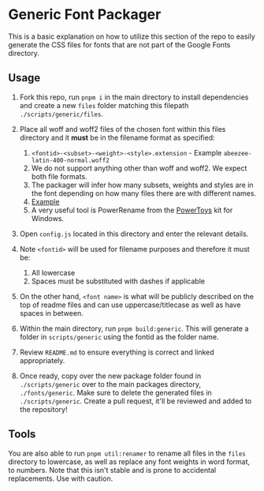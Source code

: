 # Generic Font Packager

This is a basic explanation on how to utilize this section of the repo to easily generate the CSS files for fonts that are not part of the Google Fonts directory.

## Usage

1. Fork this repo, run `pnpm i` in the main directory to install dependencies and create a new `files` folder matching this filepath `./scripts/generic/files`.

2. Place all woff and woff2 files of the chosen font within this files directory and it **must** be in the filename format as specified:

   1. `<fontid>-<subset>-<weight>-<style>.extension` - Example `abeezee-latin-400-normal.woff2`
   2. We do not support anything other than woff and woff2. We expect both file formats.
   3. The packager will infer how many subsets, weights and styles are in the font depending on how many files there are with different names.
   4. [Example](https://github.com/fontsource/fontsource/tree/main/packages/open-sans/files)
   5. A very useful tool is PowerRename from the [PowerToys](https://github.com/microsoft/PowerToys) kit for Windows.

3. Open `config.js` located in this directory and enter the relevant details.

4. Note `<fontid>` will be used for filename purposes and therefore it must be:

   1. All lowercase
   2. Spaces must be substituted with dashes if applicable

5. On the other hand, `<font name>` is what will be publicly described on the top of readme files and can use uppercase/titlecase as well as have spaces in between.

6. Within the main directory, run `pnpm build:generic`. This will generate a folder in `scripts/generic` using the fontid as the folder name.

7. Review `README.md` to ensure everything is correct and linked appropriately.

8. Once ready, copy over the new package folder found in `./scripts/generic` over to the main packages directory, `./fonts/generic`. Make sure to delete the generated files in `./scripts/generic`. Create a pull request, it'll be reviewed and added to the repository!

## Tools

You are also able to run `pnpm util:renamer` to rename all files in the `files` directory to lowercase, as well as replace any font weights in word format, to numbers. Note that this isn't stable and is prone to accidental replacements. Use with caution.
